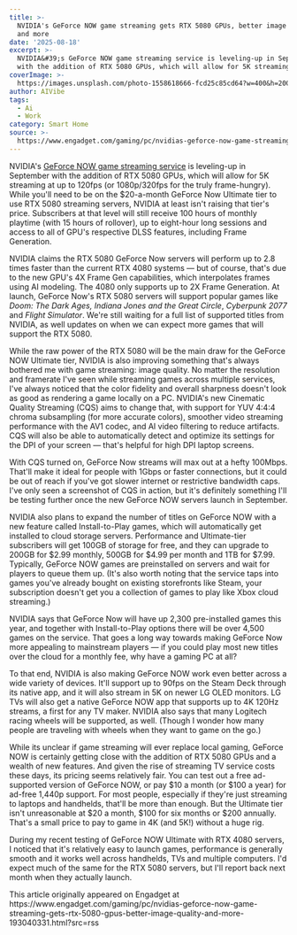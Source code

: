 ```yaml
---
title: >-
  NVIDIA's GeForce NOW game streaming gets RTX 5080 GPUs, better image quality
  and more
date: '2025-08-18'
excerpt: >-
  NVIDIA&#39;s GeForce NOW game streaming service is leveling-up in September
  with the addition of RTX 5080 GPUs, which will allow for 5K streaming at u...
coverImage: >-
  https://images.unsplash.com/photo-1558618666-fcd25c85cd64?w=400&h=200&fit=crop&auto=format
author: AIVibe
tags:
  - Ai
  - Work
category: Smart Home
source: >-
  https://www.engadget.com/gaming/pc/nvidias-geforce-now-game-streaming-gets-rtx-5080-gpus-better-image-quality-and-more-193040331.html?src=rss
---
```

<p>NVIDIA&#39;s <a data-i13n="elm:affiliate_link;sellerN:NVIDIA;elmt:;cpos:1;pos:1" href="https://shopping.yahoo.com/rdlw?merchantId=f52348f6-2304-415e-b16c-1fb252794066&amp;siteId=us-engadget&amp;pageId=1p-autolink&amp;contentUuid=9584bd62-3d86-44ea-92f1-1051398bd006&amp;featureId=text-link&amp;merchantName=NVIDIA&amp;linkText=GeForce+NOW+game+streaming+service&amp;custData=eyJzb3VyY2VOYW1lIjoiV2ViLURlc2t0b3AtVmVyaXpvbiIsImxhbmRpbmdVcmwiOiJodHRwczovL3d3dy5udmlkaWEuY29tL2VuLXVzL2dlZm9yY2Utbm93LyIsImNvbnRlbnRVdWlkIjoiOTU4NGJkNjItM2Q4Ni00NGVhLTkyZjEtMTA1MTM5OGJkMDA2Iiwib3JpZ2luYWxVcmwiOiJodHRwczovL3d3dy5udmlkaWEuY29tL2VuLXVzL2dlZm9yY2Utbm93LyJ9&amp;signature=AQAAAXP2JDEezpMOgWlBgQm1PbbALBZEZqafhecUfAV8Vcss&amp;gcReferrer=https%3A%2F%2Fwww.nvidia.com%2Fen-us%2Fgeforce-now%2F" class="rapid-with-clickid" data-original-link="https://www.nvidia.com/en-us/geforce-now/">GeForce NOW game streaming service</a> is leveling-up in September with the addition of RTX 5080 GPUs, which will allow for 5K streaming at up to 120fps (or 1080p/320fps for the truly frame-hungry). While you&#39;ll need to be on the $20-a-month GeForce Now Ultimate tier to use RTX 5080 streaming servers,  NVIDIA at least isn&#39;t raising that tier&#39;s price. Subscribers at that level will still receive 100 hours of monthly playtime (with 15 hours of rollover), up to eight-hour long sessions and access to all of GPU&#39;s respective DLSS features, including Frame Generation.</p>
<p>NVIDIA claims the RTX 5080 GeForce Now servers will perform up to 2.8 times faster than the current RTX 4080 systems — but of course, that&#39;s due to the new GPU&#39;s 4X Frame Gen capabilities, which interpolates frames using AI modeling. The 4080 only supports up to 2X Frame Generation. At launch, GeForce Now&#39;s RTX 5080 servers will support popular games like <em>Doom: The Dark Ages, Indiana Jones and the Great Circle</em>, <em>Cyberpunk 2077 </em>and <em>Flight Simulator</em>. We&#39;re still waiting for a full list of supported titles from NVIDIA, as well updates on when we can expect more games that will support the RTX 5080.</p>
<span id="end-legacy-contents"></span><p>While the raw power of the RTX 5080 will be the main draw for the GeForce NOW Ultimate tier, NVIDIA is also improving something that&#39;s always bothered me with game streaming: image quality. No matter the resolution and framerate I&#39;ve seen while streaming games across multiple services, I&#39;ve always noticed that the color fidelity and overall sharpness doesn&#39;t look as good as rendering a game locally on a PC. NVIDIA&#39;s new Cinematic Quality Streaming (CQS) aims to change that, with support for YUV 4:4:4 chroma subsampling (for more accurate colors), smoother video streaming performance with the AV1 codec, and AI video filtering to reduce artifacts. CQS will also be able to automatically detect and optimize its settings for the DPI of your screen — that&#39;s helpful for high DPI laptop screens.</p>
<p>With CQS turned on, GeForce Now streams will max out at a hefty 100Mbps. That&#39;ll make it ideal for people with 1Gbps or faster connections, but it could be out of reach if you&#39;ve got slower internet or restrictive bandwidth caps. I&#39;ve only seen a screenshot of CQS in action, but it&#39;s definitely something I&#39;ll be testing further once the new GeForce NOW servers launch in September.</p>
<p>NVIDIA also plans to expand the number of titles on GeForce NOW with a new feature called Install-to-Play games, which will automatically get installed to cloud storage servers. Performance and Ultimate-tier subscribers will get 100GB of storage for free, and they can upgrade to 200GB for $2.99 monthly, 500GB for $4.99 per month and 1TB for $7.99. Typically, GeForce NOW games are preinstalled on servers and wait for players to queue them up. (It&#39;s also worth noting that the service taps into games you&#39;ve already bought on existing storefronts like Steam, your subscription doesn&#39;t get you a collection of games to play like Xbox cloud streaming.)</p>
<p>NVIDIA says that GeForce Now will have up 2,300 pre-installed games this year, and together with Install-to-Play options there will be over 4,500 games on the service. That goes a long way towards making GeForce Now more appealing to mainstream players — if you could play most new titles over the cloud for a monthly fee, why have a gaming PC at all?</p>
<p>To that end, NVIDIA is also making GeForce NOW work even better across a wide variety of devices. It&#39;ll support up to 90fps on the Steam Deck through its native app, and it will also stream in 5K on newer LG OLED monitors. LG TVs will also get a native GeForce NOW app that supports up to 4K 120Hz streams, a first for any TV maker. NVIDIA also says that many Logitech racing wheels will be supported, as well. (Though I wonder how many people are traveling with wheels when they want to game on the go.)</p>
<p>While its unclear if game streaming will ever replace local gaming, GeForce NOW is certainly getting close with the addition of RTX 5080 GPUs and a wealth of new features. And given the rise of streaming TV service costs these days, its pricing seems relatively fair. You can test out a free ad-supported version of GeForce NOW, or pay $10 a month (or $100 a year) for ad-free 1,440p support. For most people, especially if they&#39;re just streaming to laptops and handhelds, that&#39;ll be more than enough. But the Ultimate tier isn&#39;t unreasonable at $20 a month, $100 for six months or $200 annually. That&#39;s a small price to pay to game in 4K (and 5K!) without a huge rig.</p>
<p>During my recent testing of GeForce NOW Ultimate with RTX 4080 servers, I noticed that it&#39;s relatively easy to launch games, performance is generally smooth and it works well across handhelds, TVs and multiple computers. I&#39;d expect much of the same for the RTX 5080 servers, but I&#39;ll report back next month when they actually launch.</p>This article originally appeared on Engadget at https://www.engadget.com/gaming/pc/nvidias-geforce-now-game-streaming-gets-rtx-5080-gpus-better-image-quality-and-more-193040331.html?src=rss
